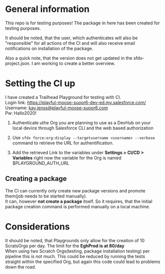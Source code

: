 # General information
This repo is for testing purposes! The package in here has been created for testing purposes.  

It should be noted, that the user, which authenticates will also be "responsible" for all actions of the CI and will also receive email notifications on installation of the package.  

Also a quick note, that the version does not get updated in the sfdx-project.json. I am working to create a better overview.

# Setting the CI up
I have created a Trailhead Playground for testing with CI.  
Login link: https://playful-moose-suoor6-dev-ed.my.salesforce.com/  
Username: kay.jenss@playful-moose-suoor6.com  
Pw: Hallo2020!  
  
1. Authenticate uthe Org you are planning to use as a DevHub on your local device through Salesforce CLI and the web based authorization

2. Use `sfdx force:org:display --targetusername <username> --verbose` command to retrieve the URL for authentification.

3. Add the retrieved Link to the variables under **Settings > CI/CD > Variables** right now the variable for the Org is named $PLAYGROUND_AUTH_URL

## Creating a package
The CI can currently only create new package versions and promote them(job needs to be started manually).  
It can, however **not create a package** itself. So it requires, that the initial package creation command is performed manually on a local machine.
  
# Considerations
It should be noted, that Playgrounds only allow for the creation of 10 ScratsOrgs per day. The limit for the **EghProd is at 80/day**  
When using two Scratch Orgs(testing, package installation testing) per pipeline this is not much.
This could be reduced by running the tests straight within the specified Org, but again this code could lead to problems down the road.



